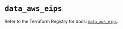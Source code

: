 # `data_aws_eips`

Refer to the Terraform Registry for docs: [`data_aws_eips`](https://registry.terraform.io/providers/hashicorp/aws/6.0.0/docs/data-sources/eips).
